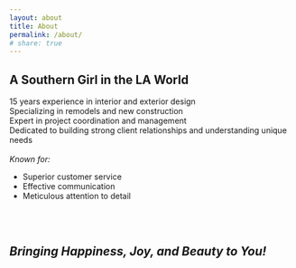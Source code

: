 ```yaml
---
layout: about
title: About
permalink: /about/
# share: true
---
```


## A Southern Girl in the LA World

15 years experience in interior and exterior design<br>
Specializing in remodels and new construction<br>
Expert in project coordination and management<br>
Dedicated to building strong client relationships and understanding unique needs<br><br>
*Known for:*<br>
- Superior customer service
- Effective communication
- Meticulous attention to detail
<br> 
<br>

## ***Bringing Happiness, Joy, and Beauty to You!***